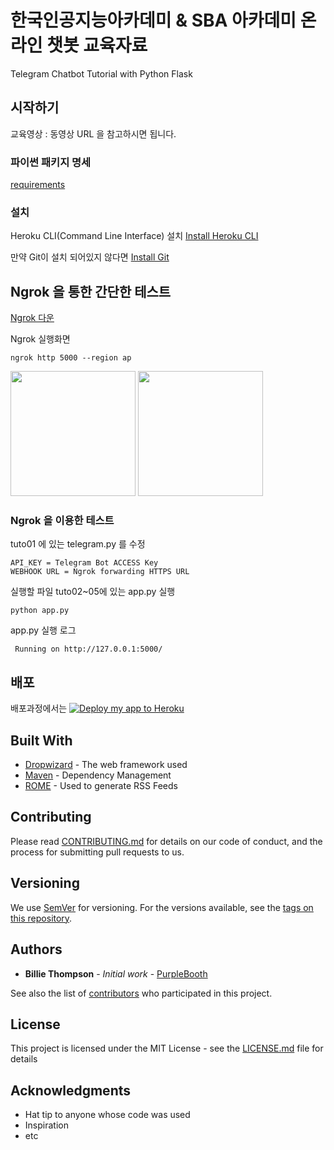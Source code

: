 # 한국인공지능아카데미 & SBA 아카데미 온라인 챗봇 교육자료

Telegram Chatbot Tutorial with Python Flask

## 시작하기

교육영상 : 동영상 URL 을 참고하시면 됩니다.

### 파이썬 패키지 명세

[requirements](tuto00(Heroku)/requirements.txt)

### 설치
Heroku CLI(Command Line Interface) 설치 [Install Heroku CLI](https://devcenter.heroku.com/articles/heroku-cli)

 만약 Git이 설치 되어있지 않다면 [Install Git](https://git-scm.com/downloads)


## Ngrok 을 통한 간단한 테스트

[Ngrok 다운](https://ngrok.com/download)

Ngrok 실행화면 
 
```
ngrok http 5000 --region ap 
```
<div>
<img width="200" src="https://user-images.githubusercontent.com/16240290/67308446-14a5e900-f535-11e9-888d-8c660dadf411.png">
<img width="200" src="https://user-images.githubusercontent.com/16240290/67308449-15d71600-f535-11e9-8d4b-c1a375c731f9.png">
</div>

### Ngrok 을 이용한 테스트 


tuto01 에 있는 telegram.py 를 수정
```
API_KEY = Telegram Bot ACCESS Key
WEBHOOK URL = Ngrok forwarding HTTPS URL
```

실행할 파일 tuto02~05에 있는 app.py 실행
```
python app.py
```

app.py 실행 로그

```
 Running on http://127.0.0.1:5000/
```

## 배포

배포과정에서는 
[![Deploy my app to Heroku](https://www.herokucdn.com/deploy/button.png)](https://heroku.com/deploy)

## Built With

* [Dropwizard](http://www.dropwizard.io/1.0.2/docs/) - The web framework used
* [Maven](https://maven.apache.org/) - Dependency Management
* [ROME](https://rometools.github.io/rome/) - Used to generate RSS Feeds

## Contributing

Please read [CONTRIBUTING.md](https://gist.github.com/PurpleBooth/b24679402957c63ec426) for details on our code of conduct, and the process for submitting pull requests to us.

## Versioning

We use [SemVer](http://semver.org/) for versioning. For the versions available, see the [tags on this repository](https://github.com/your/project/tags). 

## Authors

* **Billie Thompson** - *Initial work* - [PurpleBooth](https://github.com/PurpleBooth)

See also the list of [contributors](https://github.com/your/project/contributors) who participated in this project.

## License

This project is licensed under the MIT License - see the [LICENSE.md](LICENSE.md) file for details

## Acknowledgments

* Hat tip to anyone whose code was used
* Inspiration
* etc
